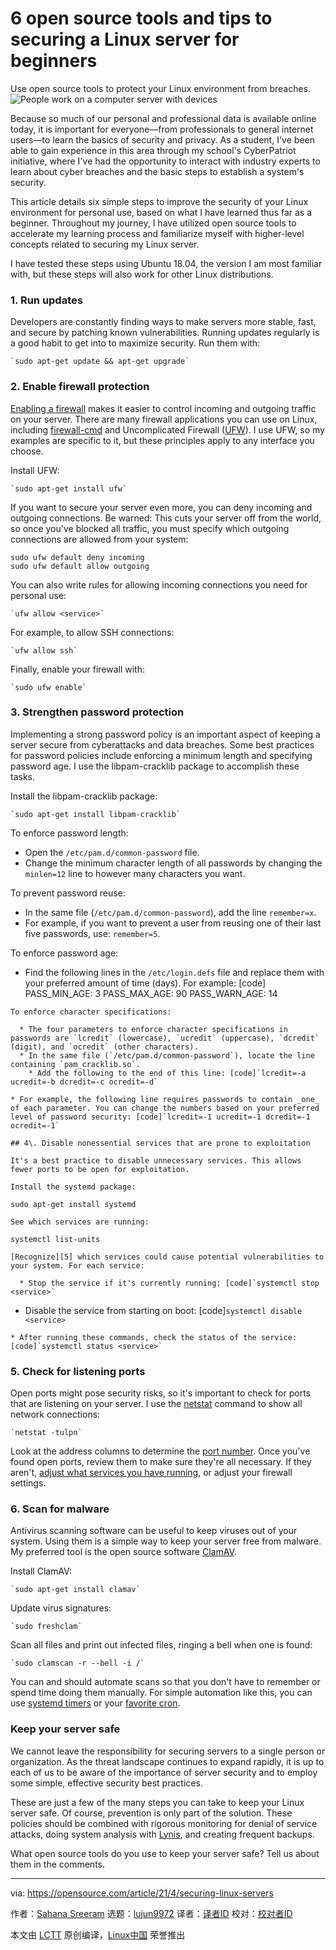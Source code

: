 [#]: subject: (6 open source tools and tips to securing a Linux server for beginners)
[#]: via: (https://opensource.com/article/21/4/securing-linux-servers)
[#]: author: (Sahana Sreeram https://opensource.com/users/sahanasreeram01gmailcom)
[#]: collector: (lujun9972)
[#]: translator: (wxy)
[#]: reviewer: ( )
[#]: publisher: ( )
[#]: url: ( )

6 open source tools and tips to securing a Linux server for beginners
======
Use open source tools to protect your Linux environment from breaches.
![People work on a computer server with devices][1]

Because so much of our personal and professional data is available online today, it is important for everyone—from professionals to general internet users—to learn the basics of security and privacy. As a student, I've been able to gain experience in this area through my school's CyberPatriot initiative, where I've had the opportunity to interact with industry experts to learn about cyber breaches and the basic steps to establish a system's security.

This article details six simple steps to improve the security of your Linux environment for personal use, based on what I have learned thus far as a beginner. Throughout my journey, I have utilized open source tools to accelerate my learning process and familiarize myself with higher-level concepts related to securing my Linux server.

I have tested these steps using Ubuntu 18.04, the version I am most familiar with, but these steps will also work for other Linux distributions.

### 1\. Run updates

Developers are constantly finding ways to make servers more stable, fast, and secure by patching known vulnerabilities. Running updates regularly is a good habit to get into to maximize security. Run them with:


```
`sudo apt-get update && apt-get upgrade`
```

### 2\. Enable firewall protection

[Enabling a firewall][2] makes it easier to control incoming and outgoing traffic on your server. There are many firewall applications you can use on Linux, including [firewall-cmd][3] and Uncomplicated Firewall ([UFW][4]). I use UFW, so my examples are specific to it, but these principles apply to any interface you choose.

Install UFW:


```
`sudo apt-get install ufw`
```

If you want to secure your server even more, you can deny incoming and outgoing connections. Be warned: This cuts your server off from the world, so once you've blocked all traffic, you must specify which outgoing connections are allowed from your system:


```
sudo ufw default deny incoming
sudo ufw default allow outgoing
```

You can also write rules for allowing incoming connections you need for personal use:


```
`ufw allow <service>`
```

For example, to allow SSH connections:


```
`ufw allow ssh`
```

Finally, enable your firewall with:


```
`sudo ufw enable`
```

### 3\. Strengthen password protection

Implementing a strong password policy is an important aspect of keeping a server secure from cyberattacks and data breaches. Some best practices for password policies include enforcing a minimum length and specifying password age. I use the libpam-cracklib package to accomplish these tasks.

Install the libpam-cracklib package:


```
`sudo apt-get install libpam-cracklib`
```

To enforce password length:

  * Open the `/etc/pam.d/common-password` file.
  * Change the minimum character length of all passwords by changing the `minlen=12` line to however many characters you want.



To prevent password reuse:

  * In the same file (`/etc/pam.d/common-password`), add the line `remember=x`.
  * For example, if you want to prevent a user from reusing one of their last five passwords, use: `remember=5`.



To enforce password age:

  * Find the following lines in the `/etc/login.defs` file and replace them with your preferred amount of time (days). For example: [code] PASS_MIN_AGE: 3
PASS_MAX_AGE: 90
PASS_WARN_AGE: 14 
```
To enforce character specifications:

  * The four parameters to enforce character specifications in passwords are `lcredit` (lowercase), `ucredit` (uppercase), `dcredit` (digit), and `ocredit` (other characters).
  * In the same file (`/etc/pam.d/common-password`), locate the line containing `pam_cracklib.so`.
    * Add the following to the end of this line: [code]`lcredit=-a ucredit=-b dcredit=-c ocredit=-d`
```
    * For example, the following line requires passwords to contain _one_ of each parameter. You can change the numbers based on your preferred level of password security: [code]`lcredit=-1 ucredit=-1 dcredit=-1 ocredit=-1`
```
## 4\. Disable nonessential services that are prone to exploitation

It's a best practice to disable unnecessary services. This allows fewer ports to be open for exploitation.

Install the systemd package:
```
`sudo apt-get install systemd`
```
See which services are running:
```
`systemctl list-units`
```
[Recognize][5] which services could cause potential vulnerabilities to your system. For each service:

  * Stop the service if it's currently running: [code]`systemctl stop <service>`
```
  * Disable the service from starting on boot: [code]`systemctl disable <service>`
```
* After running these commands, check the status of the service: [code]`systemctl status <service>`
```



### 5\. Check for listening ports

Open ports might pose security risks, so it's important to check for ports that are listening on your server. I use the [netstat][6] command to show all network connections:


```
`netstat -tulpn`
```

Look at the address columns to determine the [port number][7]. Once you've found open ports, review them to make sure they're all necessary. If they aren't, [adjust what services you have running][8], or adjust your firewall settings.

### 6\. Scan for malware

Antivirus scanning software can be useful to keep viruses out of your system. Using them is a simple way to keep your server free from malware. My preferred tool is the open source software [ClamAV][9].

Install ClamAV:


```
`sudo apt-get install clamav`
```

Update virus signatures:


```
`sudo freshclam`
```

Scan all files and print out infected files, ringing a bell when one is found:


```
`sudo clamscan -r --bell -i /`
```

You can and should automate scans so that you don't have to remember or spend time doing them manually. For simple automation like this, you can use [systemd timers][10] or your [favorite cron][11].

### Keep your server safe

We cannot leave the responsibility for securing servers to a single person or organization. As the threat landscape continues to expand rapidly, it is up to each of us to be aware of the importance of server security and to employ some simple, effective security best practices.

These are just a few of the many steps you can take to keep your Linux server safe. Of course, prevention is only part of the solution. These policies should be combined with rigorous monitoring for denial of service attacks, doing system analysis with [Lynis][12], and creating frequent backups.

What open source tools do you use to keep your server safe? Tell us about them in the comments.

--------------------------------------------------------------------------------

via: https://opensource.com/article/21/4/securing-linux-servers

作者：[Sahana Sreeram][a]
选题：[lujun9972][b]
译者：[译者ID](https://github.com/译者ID)
校对：[校对者ID](https://github.com/校对者ID)

本文由 [LCTT](https://github.com/LCTT/TranslateProject) 原创编译，[Linux中国](https://linux.cn/) 荣誉推出

[a]: https://opensource.com/users/sahanasreeram01gmailcom
[b]: https://github.com/lujun9972
[1]: https://opensource.com/sites/default/files/styles/image-full-size/public/lead-images/rh_003499_01_linux11x_cc.png?itok=XMDOouJR (People work on a computer server with devices)
[2]: https://www.redhat.com/sysadmin/secure-linux-network-firewall-cmd
[3]: https://opensource.com/article/20/2/firewall-cheat-sheet
[4]: https://wiki.ubuntu.com/UncomplicatedFirewall
[5]: http://www.yorku.ca/infosec/Administrators/UNIX_disable.html
[6]: https://docs.microsoft.com/en-us/windows-server/administration/windows-commands/netstat
[7]: https://en.wikipedia.org/wiki/List_of_TCP_and_UDP_port_numbers
[8]: https://opensource.com/article/20/5/systemd-units
[9]: https://www.clamav.net/
[10]: https://opensource.com/article/20/7/systemd-timers
[11]: https://opensource.com/article/21/2/linux-automation
[12]: https://opensource.com/article/20/5/linux-security-lynis
